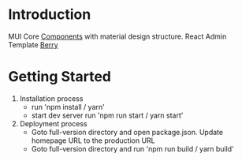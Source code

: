 # Introduction

MUI Core [Components](https://mui.com/core/) with material design structure.
React Admin Template [Berry](https://mui.com/store/items/berry-react-material-admin/)

# Getting Started

1. Installation process
   - run 'npm install / yarn'
   - start dev server run 'npm run start / yarn start'
2. Deployment process
   - Goto full-version directory and open package.json. Update homepage URL to the production URL
   - Goto full-version directory and run 'npm run build / yarn build'
